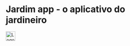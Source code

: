 # Jardim app - o aplicativo do jardineiro

<img src="https://prosimples.com/wp-content/uploads/2024/03/django_icon.png" alt="Logo Django" width= 30px>
